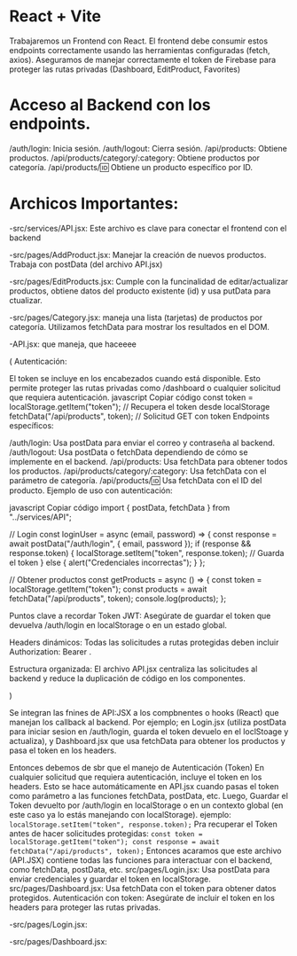 # React + Vite
Trabajaremos un Frontend con React. El frontend debe consumir estos endpoints correctamente usando las herramientas configuradas (fetch, axios). Aseguramos de manejar correctamente el token de Firebase para proteger las rutas privadas (Dashboard, EditProduct, Favorites)

# Acceso al Backend con los endpoints.
/auth/login: Inicia sesión.
/auth/logout: Cierra sesión.
/api/products: Obtiene productos.
/api/products/category/:category: Obtiene productos por categoría.
/api/products/:id: Obtiene un producto específico por ID.

# Archicos Importantes:
-src/services/API.jsx: Este archivo es clave para conectar el frontend con el backend

-src/pages/AddProduct.jsx: Manejar la creación de nuevos productos. Trabaja con postData (del archivo API.jsx)

-src/pages/EditProducts.jsx: Cumple con la funcinalidad de editar/actualizar productos, obtiene datos del producto existente (id) y usa putData para ctualizar.

-src/pages/Category.jsx: maneja una lista (tarjetas) de productos por categoría. Utilizamos fetchData para mostrar los resultados en el DOM.

-API.jsx: que maneja, que haceeee

(  Autenticación:

El token se incluye en los encabezados cuando está disponible. Esto permite proteger las rutas privadas como /dashboard o cualquier solicitud que requiera autenticación.
javascript
Copiar código
const token = localStorage.getItem("token"); // Recupera el token desde localStorage
fetchData("/api/products", token); // Solicitud GET con token
Endpoints específicos:

/auth/login: Usa postData para enviar el correo y contraseña al backend.
/auth/logout: Usa postData o fetchData dependiendo de cómo se implemente en el backend.
/api/products: Usa fetchData para obtener todos los productos.
/api/products/category/:category: Usa fetchData con el parámetro de categoría.
/api/products/:id: Usa fetchData con el ID del producto.
Ejemplo de uso con autenticación:

javascript
Copiar código
import { postData, fetchData } from "../services/API";

// Login
const loginUser = async (email, password) => {
  const response = await postData("/auth/login", { email, password });
  if (response && response.token) {
    localStorage.setItem("token", response.token); // Guarda el token
  } else {
    alert("Credenciales incorrectas");
  }
};

// Obtener productos
const getProducts = async () => {
  const token = localStorage.getItem("token");
  const products = await fetchData("/api/products", token);
  console.log(products);
};

Puntos clave a recordar
Token JWT: Asegúrate de guardar el token que devuelva /auth/login en localStorage o en un estado global.

Headers dinámicos: Todas las solicitudes a rutas protegidas deben incluir Authorization: Bearer <token>.

Estructura organizada: El archivo API.jsx centraliza las solicitudes al backend y reduce la duplicación de código en los componentes.


  )

Se integran las fnines de  API:JSX a los compbnentes o hooks (React) que manejan los callback al backend. Por ejemplo; en Login.jsx (utiliza postData para iniciar sesion en /auth/login, guarda el token devuelo en el loclStoage y actualiza), y  Dashboard.jsx que usa fetchData para obtener los productos y pasa el token en los headers.

Entonces debemos de sbr que el manejo de Autenticación (Token)
En cualquier solicitud que requiera autenticación, incluye el token en los headers. Esto se hace automáticamente en API.jsx cuando pasas el token como parámetro a las funciones fetchData, postData, etc. Luego, Guardar el Token devuelto por /auth/login en localStorage o en un contexto global (en este caso ya lo estás manejando con localStorage).
ejemplo: 
`
localStorage.setItem("token", response.token);
`
Pra recuperar el Token antes de hacer solicitudes protegidas:
`
const token = localStorage.getItem("token");
const response = await fetchData("/api/products", token);
`
Entonces acaramos que este archivo (API.JSX) contiene todas las funciones para interactuar con el backend, como fetchData, postData, etc.
src/pages/Login.jsx: Usa postData para enviar credenciales y guardar el token en localStorage.
src/pages/Dashboard.jsx: Usa fetchData con el token para obtener datos protegidos.
Autenticación con token: Asegúrate de incluir el token en los headers para proteger las rutas privadas.

-src/pages/Login.jsx:


-src/pages/Dashboard.jsx:



